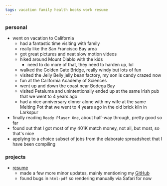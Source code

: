 ```yaml
---
tags: vacation family health books work resume
---
```



### personal

- went on vacation to California
	- had a fantastic time visiting with family
	- really like the San Francisco Bay area
	- got great pictures and neat slow motion videos
	- hiked around Mount Diablo with the kids
		- need to do more of that, they need to harden up, lol
	- walked the Golden Gate Bridge, really windy but lots of fun
	- visited the Jelly Belly jelly bean factory, my son is candy crazed now
	- fun at the California Academy of Sciences
	- went up and down the coast near Bodega Bay
	- visited Petaluma and unintentionally ended up at the same Irish pub that we went to 4 years ago
	- had a nice anniversary dinner alone with my wife at the same Melting Pot that we went to 4 years ago in the old brick kiln in Larkspur
- finally reading `Ready Player One`, about half-way through, pretty good so far
- found out that I got most of my 401K match money, not all, but most, so that's nice
- applying to a choice subset of jobs from the elaborate spreadsheet that I have been compiling


### projects

- [resume](https://github.com/KylePDavis/resume)
	- made a few more minor updates, mainly mentioning my [GitHub](https://github.com/KylePDavis/)
	- found bugs in `html-pdf` so rendering manually via Safari for now
